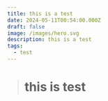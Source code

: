 ```yaml
---
title: this is a test
date: 2024-05-11T00:54:00.000Z
draft: false
image: /images/hero.svg
description: this is a test
tags:
  - test
---
```

> # this is test
>
>
